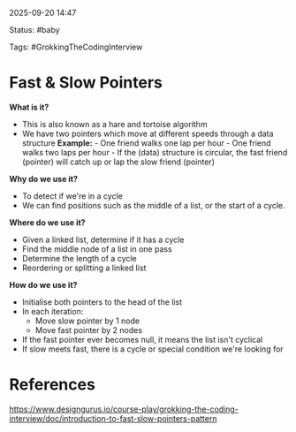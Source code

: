 2025-09-20 14:47

Status:
#baby 

Tags: 
#GrokkingTheCodingInterview 

# Fast & Slow Pointers

**What is it?**
- This is also known as a hare and tortoise algorithm
- We have two pointers which move at different speeds through a data structure
	**Example:**
		- One friend walks one lap per hour
		- One friend walks two laps per hour
		- If the (data) structure is circular, the fast friend (pointer) will catch up or lap the slow friend (pointer)

**Why do we use it?**
- To detect if we're in a cycle
- We can find positions such as the middle of a list, or the start of a cycle.

**Where do we use it?**
- Given a linked list, determine if it has a cycle
- Find the middle node of a list in one pass
- Determine the length of a cycle
- Reordering or splitting a linked list

**How do we use it?**
- Initialise both pointers to the head of the list
- In each iteration:
	- Move slow pointer by 1 node
	- Move fast pointer by 2 nodes
- If the fast pointer ever becomes null, it means the list isn't cyclical
- If slow meets fast, there is a cycle or special condition we're looking for
# References
https://www.designgurus.io/course-play/grokking-the-coding-interview/doc/introduction-to-fast-slow-pointers-pattern